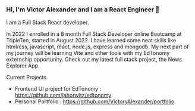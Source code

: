 ### Hi, I'm Victor Alexander and I am a React Engineer 👋

<!--
**VictoryAlexander/VictoryAlexander** is a ✨ _special_ ✨ repository because its `README.md` (this file) appears on your GitHub profile.

Here are some ideas to get you started:

- 🔭 I’m currently working on ...
- 🌱 I’m currently learning ...
- 👯 I’m looking to collaborate on ...
- 🤔 I’m looking for help with ...
- 💬 Ask me about ...
- 📫 How to reach me: ...
- 😄 Pronouns: ...
- ⚡ Fun fact: ...
-->
I am a Full Stack React developer.

In 2022 I enrolled in a 8 month Full Stack Developer online Bootcamp at TripleTen, started in August 2022. I have learned some neat skills like html/css, javascript, react, node.js, express and mongodb. My next part of my journey will be learning Vite and other tools with my EdTonomy externship opportunity. Check out my latest full stack project, the News Explorer App.

Current Projects
* Frontend UI project for EdTonomy : https://github.com/jahorwitz/edtonomy
* Personal Portfolio : https://github.com/VictoryAlexander/portfolio
